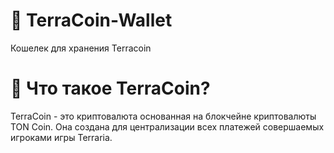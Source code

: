 # 🔐 TerraCoin-Wallet
Кошелек для хранения Terracoin

# 💸 Что такое TerraCoin?
TerraCoin - это криптовалюта основанная на блокчейне криптовалюты TON Coin. Она создана для централизации всех платежей совершаемых игроками игры Terraria.
